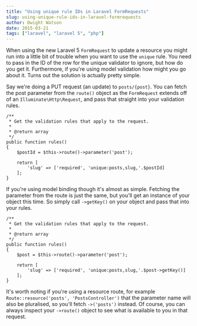 ```yaml
---
title: "Using unique rule IDs in Laravel FormRequests"
slug: using-unique-rule-ids-in-laravel-formrequests
author: Dwight Watson
date: 2015-03-21
tags: ["laravel", "laravel 5", "php"]
---
```


When using the new Laravel 5 `FormRequest` to update a resource you might run into a little bit of trouble when you want to use the `unique` rule. You need to pass in the ID of the row for the unique validator to ignore, but how do you get it. Furthermore, if you're using model validation how might you go about it. Turns out the solution is actually pretty simple.

Say we're doing a PUT request (an update) to `posts/{post}`. You can fetch the post parameter from the `route()` object as the `FormRequest` extends off of an `Illuminate\Http\Request`, and pass that straight into your validation rules.

    /**
     * Get the validation rules that apply to the request.
     *
     * @return array
     */
    public function rules()
    {
        $postId = $this->route()->parameter('post');

        return [
            'slug' => ['required', 'unique:posts,slug,'.$postId]
        ];
    }

If you're using model binding though it's almost as simple. Fetching the parameter from the route is just the same, but you'll get an instance of your object this time. So simply call `->getKey()` on your object and pass that into your rules.

    /**
     * Get the validation rules that apply to the request.
     *
     * @return array
     */
    public function rules()
    {
        $post = $this->route()->parameter('post');

        return [
            'slug' => ['required', 'unique:posts,slug,'.$post->getKey()]
        ];
    }

It's worth noting if you're using a resource route, for example `Route::resource('posts', 'PostsController')` that the parameter name will also be pluralised, so you'll fetch `->('posts')` instead. Of course, you can always inspect your `->route()` object to see what is available to you in that request.
